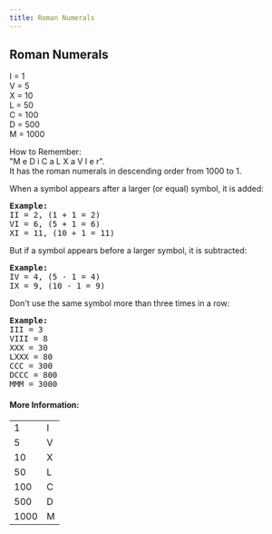 ```yaml
---
title: Roman Numerals
---
```

## Roman Numerals
  
I = 1 <br>
V = 5 <br>
X = 10 <br>
L = 50 <br>
C = 100 <br>
D = 500 <br>
M = 1000 <br>

How to Remember:<br>
"M e D i C a L X a V I e r".<br>
It has the roman numerals in descending order from 1000 to 1.

When a symbol appears after a larger (or equal) symbol, it is added:
<pre>
<b>Example:</b>
II = 2, (1 + 1 = 2)
VI = 6, (5 + 1 = 6)
XI = 11, (10 + 1 = 11)
</pre>

But if a symbol appears before a larger symbol, it is subtracted:
<pre>
<b>Example:</b>
IV = 4, (5 - 1 = 4)
IX = 9, (10 - 1 = 9)
</pre>

Don't use the same symbol more than three times in a row:
<pre>
<b>Example:</b>
III = 3
VIII = 8
XXX = 30
LXXX = 80
CCC = 300
DCCC = 800
MMM = 3000
</pre>

<!-- The article goes here, in GitHub-flavored Markdown. Feel free to add YouTube videos, images, and CodePen/JSBin embeds  -->

#### More Information:
<!-- Please add any articles you think might be helpful to read before writing the article -->
<table>
  <tr>
    <td>1</td>
    <td>I</td>
  </tr>
  <tr>
    <td>5</td>
    <td>V</td>
  </tr>
  <tr>
    <td>10</td>
    <td>X</td>
  </tr>
  <tr>
    <td>50</td>
    <td>L</td>
  </tr>
  <tr>
    <td>100</td>
    <td>C</td>
  </tr>
  <tr>
    <td>500</td>
    <td>D</td>
  </tr>
  <tr>
    <td>1000</td>
    <td>M</td>
  </tr>

